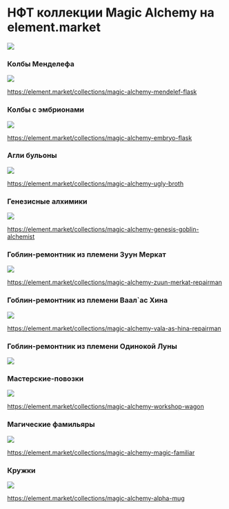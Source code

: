 # НФТ коллекции Magic Alchemy на element.market

![](images/Nftcollection.2x.png)
### Колбы Менделефа

![](images/flusk1.2x.jpg)

https://element.market/collections/magic-alchemy-mendelef-flask


### Колбы с эмбрионами

![](images/embrio.2x.jpg)

https://element.market/collections/magic-alchemy-embryo-flask

### Агли бульоны

![](images/ugly.2x.jpg)

https://element.market/collections/magic-alchemy-ugly-broth

### Генезисные алхимики

![](images/1alchemist.2x.jpg)

https://element.market/collections/magic-alchemy-genesis-goblin-alchemist

### Гоблин-ремонтник из племени Зуун Меркат

![](images/1zuun.2x.png)

https://element.market/collections/magic-alchemy-zuun-merkat-repairman

### Гоблин-ремонтник из племени Ваал`аc Хина

![](images/1vala.2x.png)

https://element.market/collections/magic-alchemy-vala-as-hina-repairman

### Гоблин-ремонтник из племени Одинокой Луны


![](images/1moon.2x.jpg)


### Мастерские-повозки

![](images/1wagon.2x.jpg)

https://element.market/collections/magic-alchemy-workshop-wagon

### Магические фамильяры

![](images/1pet.2x.jpg)

https://element.market/collections/magic-alchemy-magic-familiar

### Кружки

![](images/1mug.2x.jpg)

https://element.market/collections/magic-alchemy-alpha-mug
